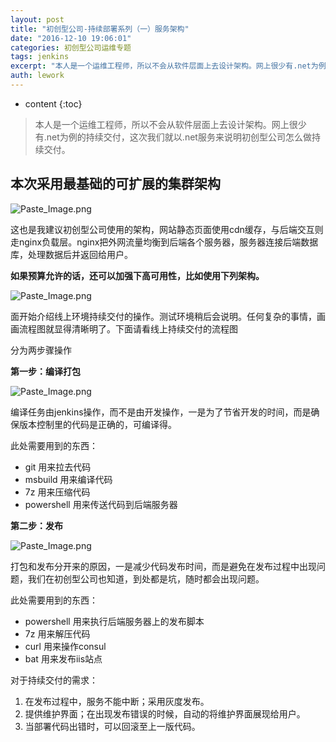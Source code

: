 ```yaml
---
layout: post
title: "初创型公司-持续部署系列（一）服务架构"
date: "2016-12-10 19:06:01"
categories: 初创型公司运维专题
tags: jenkins
excerpt: "本人是一个运维工程师，所以不会从软件层面上去设计架构。网上很少有.net为例的持续交付，这次我们就以.net服务来说明初创型公司怎么做持续交付。..."
auth: lework
---
```

* content
{:toc}

>本人是一个运维工程师，所以不会从软件层面上去设计架构。网上很少有.net为例的持续交付，这次我们就以.net服务来说明初创型公司怎么做持续交付。

##   本次采用最基础的可扩展的集群架构


![Paste_Image.png](/assets/images/ops/3629406-f2da1dc4086c0f00.png)


这也是我建议初创型公司使用的架构，网站静态页面使用cdn缓存，与后端交互则走nginx负载层。nginx把外网流量均衡到后端各个服务器，服务器连接后端数据库，处理数据后并返回给用户。


**如果预算允许的话，还可以加强下高可用性，比如使用下列架构。**


![Paste_Image.png](/assets/images/ops/3629406-cb6feeca4cae2190.png)


面开始介绍线上环境持续交付的操作。测试环境稍后会说明。任何复杂的事情，画画流程图就显得清晰明了。下面请看线上持续交付的流程图


分为两步骤操作

**第一步：编译打包**

![Paste_Image.png](/assets/images/ops/3629406-42d1d70d467a89aa.png)


编译任务由jenkins操作，而不是由开发操作，一是为了节省开发的时间，而是确保版本控制里的代码是正确的，可编译得。

此处需要用到的东西：
- git    用来拉去代码
- msbuild   用来编译代码
- 7z  用来压缩代码
- powershell   用来传送代码到后端服务器


**第二步：发布**


![Paste_Image.png](/assets/images/ops/3629406-d38505975c3f2802.png)

打包和发布分开来的原因，一是减少代码发布时间，而是避免在发布过程中出现问题，我们在初创型公司也知道，到处都是坑，随时都会出现问题。

此处需要用到的东西：
- powershell   用来执行后端服务器上的发布脚本
- 7z  用来解压代码
- curl 用来操作consul
- bat  用来发布iis站点

对于持续交付的需求：
1. 在发布过程中，服务不能中断；采用灰度发布。
2. 提供维护界面；在出现发布错误的时候，自动的将维护界面展现给用户。
3. 当部署代码出错时，可以回滚至上一版代码。
